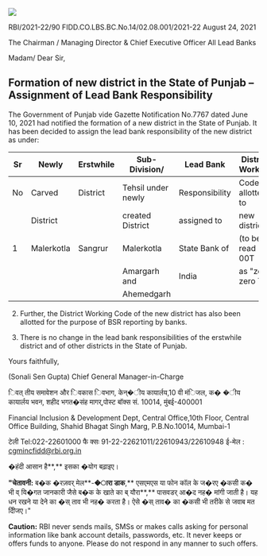 ![](_page_0_Picture_0.jpeg)

RBI/2021-22/90 FIDD.CO.LBS.BC.No.14/02.08.001/2021-22 August 24, 2021

The Chairman / Managing Director & Chief Executive Officer All Lead Banks

Madam/ Dear Sir,

## **Formation of new district in the State of Punjab – Assignment of Lead Bank Responsibility**

The Government of Punjab vide Gazette Notification No.7767 dated June 10, 2021 had notified the formation of a new district in the State of Punjab. It has been decided to assign the lead bank responsibility of the new district as under:

| Sr | Newly      | Erstwhile | Sub-Division/      | Lead Bank      | District Working   |
|----|------------|-----------|--------------------|----------------|--------------------|
| No | Carved     | District  | Tehsil under newly | Responsibility | Code allotted to   |
|    | District   |           | created District   | assigned to    | new district       |
| 1  | Malerkotla | Sangrur   | Malerkotla         | State Bank of  | (to be read<br>00T |
|    |            |           | Amargarh and       | India          | as "zero zero T")  |
|    |            |           | Ahemedgarh         |                |                    |

2. Further, the District Working Code of the new district has also been allotted for the purpose of BSR reporting by banks.

3. There is no change in the lead bank responsibilities of the erstwhile district and of other districts in the State of Punjab.

Yours faithfully,

(Sonali Sen Gupta) Chief General Manager-in-Charge

िवत् तीय समावेशन और िवकास िवभाग, केन्�ीय कायार्लय,10 वी मंिजल, क� �ीय कायार्लय भवन, शहीद भगत�संह मागर्,पोस्ट बॉक्स सं. 10014, मुंबई-400001

Financial Inclusion & Development Dept, Central Office,10th Floor, Central Office Building, Shahid Bhagat Singh Marg, P.B.No.10014, Mumbai-1

टेली Tel:022-22601000 फै क्सः 91-22-22621011/22610943/22610948 ई-मेल : [cgmincfidd@rbi.org.in](mailto:cgmincfidd@rbi.org.in)

�हंदी आसान है**,** इसका �योग बढ़ाइए।

**"**चेतावनी**:** ब�क �रज़वर् मेल**-**�ारा डाक**,** एसएमएस या फोन कॉल के ज�रए �कसी क� भी व् यि�गत जानकारी जैसे ब�क के खाते का ब् यौरा**,** पासवडर् आ�द नह� मांगी जाती है। यह धन रखने या देने का �स् ताव भी नह� करता है। ऐसे �स् ताव� का �कसी भी तरीके से जवाब मत दीिजए।"

**Caution:** RBI never sends mails, SMSs or makes calls asking for personal information like bank account details, passwords, etc. It never keeps or offers funds to anyone. Please do not respond in any manner to such offers.